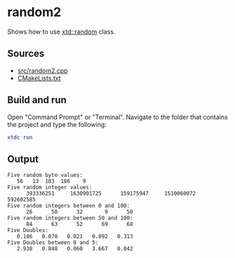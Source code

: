# random2

Shows how to use [xtd::random](https://gammasoft71.github.io/xtd/reference_guides/latest/classxtd_1_1random.html) class.

## Sources

* [src/random2.cpp](src/random2.cpp)
* [CMakeLists.txt](CMakeLists.txt)

## Build and run

Open "Command Prompt" or "Terminal". Navigate to the folder that contains the project and type the following:

```cmake
xtdc run
```

## Output

```
Five random byte values:
   56   13  183  186    9
Five random integer values:
      393336251     1630901725      159175947     1510060072      592602585
Five random integers between 0 and 100:
      26      50      32       9      50
Five random integers between 50 and 100:
      84      63      52      69      68
Five Doubles:
   0.186   0.070   0.021   0.892   0.313
Five Doubles between 0 and 5:
   2.938   0.848   0.060   3.667   0.042
```

